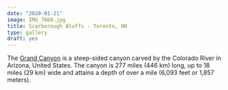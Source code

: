 ```yaml
---
date: "2020-01-21"
image: IMG_7666.jpg
title: Scarborough Bluffs - Toronto, ON
type: gallery
draft: yes
---
```


The [Grand Canyon](https://en.wikipedia.org/w/index.php?title=Grand_Canyon&oldid=952699432) 
is a steep-sided canyon carved by the Colorado River in Arizona, United States. 
The canyon is 277 miles (446 km) long, up to 18 miles (29 km) wide and attains a depth of over a mile (6,093 feet or 1,857 meters).